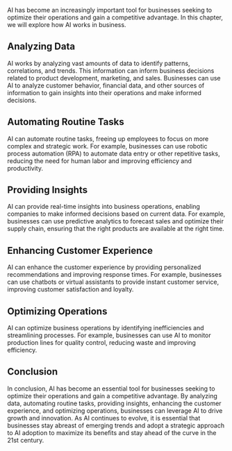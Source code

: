 
AI has become an increasingly important tool for businesses seeking to optimize their operations and gain a competitive advantage. In this chapter, we will explore how AI works in business.

Analyzing Data
--------------

AI works by analyzing vast amounts of data to identify patterns, correlations, and trends. This information can inform business decisions related to product development, marketing, and sales. Businesses can use AI to analyze customer behavior, financial data, and other sources of information to gain insights into their operations and make informed decisions.

Automating Routine Tasks
------------------------

AI can automate routine tasks, freeing up employees to focus on more complex and strategic work. For example, businesses can use robotic process automation (RPA) to automate data entry or other repetitive tasks, reducing the need for human labor and improving efficiency and productivity.

Providing Insights
------------------

AI can provide real-time insights into business operations, enabling companies to make informed decisions based on current data. For example, businesses can use predictive analytics to forecast sales and optimize their supply chain, ensuring that the right products are available at the right time.

Enhancing Customer Experience
-----------------------------

AI can enhance the customer experience by providing personalized recommendations and improving response times. For example, businesses can use chatbots or virtual assistants to provide instant customer service, improving customer satisfaction and loyalty.

Optimizing Operations
---------------------

AI can optimize business operations by identifying inefficiencies and streamlining processes. For example, businesses can use AI to monitor production lines for quality control, reducing waste and improving efficiency.

Conclusion
----------

In conclusion, AI has become an essential tool for businesses seeking to optimize their operations and gain a competitive advantage. By analyzing data, automating routine tasks, providing insights, enhancing the customer experience, and optimizing operations, businesses can leverage AI to drive growth and innovation. As AI continues to evolve, it is essential that businesses stay abreast of emerging trends and adopt a strategic approach to AI adoption to maximize its benefits and stay ahead of the curve in the 21st century.
